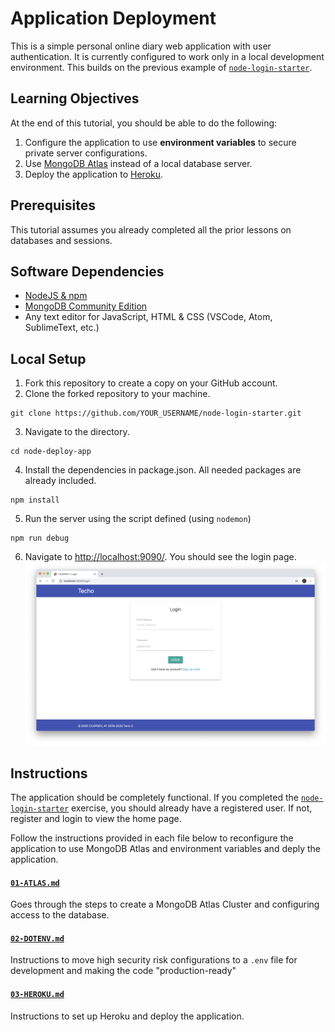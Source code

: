 # Application Deployment
This is a simple personal online diary web application with user authentication. It is currently configured to work only in a local development environment. This builds on the previous example of [`node-login-starter`](https://github.com/unisse-courses/node-login-starter).

## Learning Objectives
At the end of this tutorial, you should be able to do the following:
1. Configure the application to use **environment variables** to secure private server configurations.
2. Use [MongoDB Atlas](https://www.mongodb.com/cloud/atlas) instead of a local database server.
3. Deploy the application to [Heroku](https://www.heroku.com/platform).

## Prerequisites
This tutorial assumes you already completed all the prior lessons on databases and sessions.

## Software Dependencies
* [NodeJS & npm](https://www.npmjs.com/get-npm)
* [MongoDB Community Edition](https://docs.mongodb.com/manual/administration/install-community/)
* Any text editor for JavaScript, HTML & CSS (VSCode, Atom, SublimeText, etc.)

## Local Setup
1. Fork this repository to create a copy on your GitHub account.
2. Clone the forked repository to your machine.
  ```shell
  git clone https://github.com/YOUR_USERNAME/node-login-starter.git
  ```
3. Navigate to the directory.
  ```shell
  cd node-deploy-app
  ```
4. Install the dependencies in package.json. All needed packages are already included.
  ```shell
  npm install
  ```
5. Run the server using the script defined (using `nodemon`)
  ```shell
  npm run debug
  ```
6. Navigate to [http://localhost:9090/](http://localhost:9090/). You should see the login page.
  ![alt text](screens/login.png "Login page")

## Instructions
The application should be completely functional. If you completed the [`node-login-starter`](https://github.com/unisse-courses/node-login-starter) exercise, you should already have a registered user. If not, register and login to view the home page.

Follow the instructions provided in each file below to reconfigure the application to use MongoDB Atlas and environment variables and deply the application.

#### [`01-ATLAS.md`](docs/01-ATLAS.md)
Goes through the steps to create a MongoDB Atlas Cluster and configuring access to the database.

#### [`02-DOTENV.md`](docs/02-DOTENV.md)
Instructions to move high security risk configurations to a `.env` file for development and making the code "production-ready"

#### [`03-HEROKU.md`](docs/03-HEROKU.md)
Instructions to set up Heroku and deploy the application.

